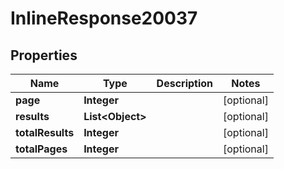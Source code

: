 
# InlineResponse20037

## Properties
Name | Type | Description | Notes
------------ | ------------- | ------------- | -------------
**page** | **Integer** |  |  [optional]
**results** | **List&lt;Object&gt;** |  |  [optional]
**totalResults** | **Integer** |  |  [optional]
**totalPages** | **Integer** |  |  [optional]



